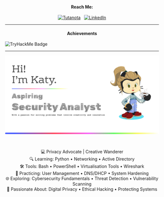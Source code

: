 <h4 align="center">Reach Me:</h4>
<p align="center">
  <a href="mailto:katyfrances@tutamail.com"><img src="https://img.shields.io/badge/Tutanota-840010?style=for-the-badge&logo=Tutanota&logoColor=white" alt="Tutanota"></a>
  <span>&nbsp;</span>
  <a href="https://www.linkedin.com/in/katyfrancesa/"><img src="https://img.shields.io/badge/linkedin-%230077B5.svg?style=for-the-badge&logo=linkedin&logoColor=white" alt="LinkedIn"></a>
</p>

---
<h4 align="center">Achievements</h4>

![TryHackMe Badge](https://tryhackme-badges.s3.amazonaws.com/katyfa.png) 

---
![Header](githubBanner1.png)

<br /> 

<p align="center">
💻 Privacy Advocate | Creative Wanderer<br>
🔍 Learning: Python • Networking • Active Directory<br>
🛠️ Tools: Bash • PowerShell • Virtualisation Tools • Wireshark<br>
🔧 Practicing: User Management • DNS/DHCP • System Hardening<br>
🌐 Exploring: Cybersecurity Fundamentals • Threat Detection • Vulnerability Scanning<br>
🧠 Passionate About: Digital Privacy • Ethical Hacking • Protecting Systems
</p>


<!---
KatyFrancesA/KatyFrancesA is a ✨ special ✨ repository because its `README.md` (this file) appears on your GitHub profile.
You can click the Preview link to take a look at your changes.
--->
